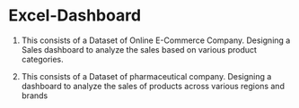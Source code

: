 # Excel-Dashboard
1. This consists of a Dataset of Online E-Commerce Company. Designing a Sales dashboard to analyze the sales based on various product categories. 

2. This consists of a Dataset of pharmaceutical company. Designing a dashboard to analyze the sales of products across various regions and brands
